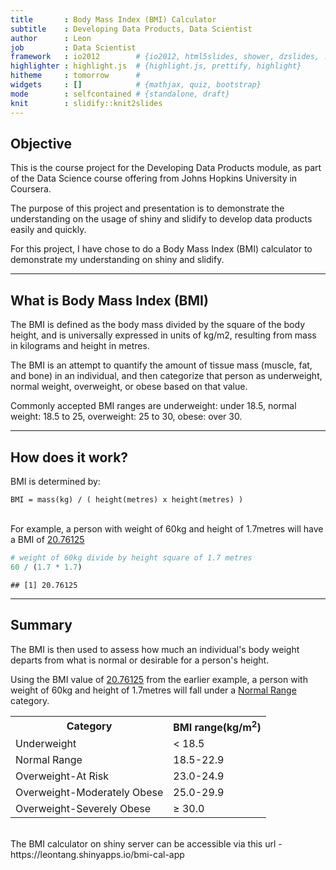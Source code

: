 ```yaml
---
title       : Body Mass Index (BMI) Calculator
subtitle    : Developing Data Products, Data Scientist
author      : Leon
job         : Data Scientist
framework   : io2012        # {io2012, html5slides, shower, dzslides, ...}
highlighter : highlight.js  # {highlight.js, prettify, highlight}
hitheme     : tomorrow      # 
widgets     : []            # {mathjax, quiz, bootstrap}
mode        : selfcontained # {standalone, draft}
knit        : slidify::knit2slides
---
```


## Objective

This is the course project for the Developing Data Products module, as part of the
Data Science course offering from Johns Hopkins University in Coursera.

The purpose of this project and presentation is to demonstrate the understanding on
the usage of shiny and slidify to develop data products easily and quickly.

For this project, I have chose to do a Body Mass Index (BMI) calculator to demonstrate
my understanding on shiny and slidify.

--- 

## What is Body Mass Index (BMI)

The BMI is defined as the body mass divided by the square of the body height, and is universally expressed in units of kg/m2, resulting from mass in kilograms and height in metres.

The BMI is an attempt to quantify the amount of tissue mass (muscle, fat, and bone) in an individual, and then categorize that person as underweight, normal weight, overweight, or obese based on that value.

Commonly accepted BMI ranges are underweight: under 18.5, normal weight: 18.5 to 25, overweight: 25 to 30, obese: over 30.

--- 

## How does it work?

BMI is determined by:
```
BMI = mass(kg) / ( height(metres) x height(metres) )
```
<br>
For example, a person with weight of 60kg and height of 1.7metres will have a BMI of <u>20.76125</u>

```r
# weight of 60kg divide by height square of 1.7 metres
60 / (1.7 * 1.7)
```

```
## [1] 20.76125
```

--- 

## Summary

The BMI is then used to assess how much an individual's body weight departs from what is normal or desirable for a person's height.

Using the BMI value of <u>20.76125</u> from the earlier example, a person with weight of 60kg and height of 1.7metres will fall under a <u>Normal Range</u> category.

<table>
<tr>
<th>Category</th><th>BMI range(kg/m<sup>2</sup>)</th>
</tr>
<tr>
<td>Underweight</td><td>&lt; 18.5</td>
</tr>
<tr>
<td>Normal Range</td><td>18.5-22.9</td>
</tr>
<tr>
<td>Overweight-At Risk</td><td>23.0-24.9</td>
</tr>
<tr>
<td>Overweight-Moderately Obese</td><td>25.0-29.9</td>
</tr>
<tr>
<td>Overweight-Severely Obese</td><td>&ge; 30.0</td>
</tr>
</table>
<br>
The BMI calculator on shiny server can be accessible via this url - https://leontang.shinyapps.io/bmi-cal-app

